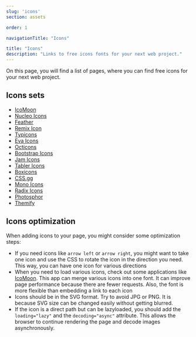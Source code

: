 ```yaml
---
slug: 'icons'
section: assets

order: 1

navigationTitle: "Icons"

title: "Icons"
description: "Links to free icons fonts for your next web project."
---
```


On this page, you will find a list of pages, where you can find free icons for your next web project.

## Icons sets
- [IcoMoon](https://icomoon.io/?ref=stylifycss.com)
- [Nucleo Icons](https://nucleoapp.com/free-icons/?ref=stylifycss.com)
- [Feather](https://feathericons.com/?ref=stylifycss.com)
- [Remix Icon](https://remixicon.com/?ref=stylifycss.com)
- [Typicons](https://www.s-ings.com/typicons/?ref=stylifycss.com)
- [Eva Icons](https://akveo.github.io/eva-icons/?ref=stylifycss.com)
- [Octicons](https://primer.style/octicons/?ref=stylifycss.com)
- [Bootstrap Icons](https://icons.getbootstrap.com/?ref=stylifycss.com)
- [Jam Icons](https://jam-icons.com/?ref=stylifycss.com)
- [Tabler Icons](https://tabler-icons.io/?ref=stylifycss.com)
- [Boxicons](https://boxicons.com/?ref=stylifycss.com)
- [CSS.gg](https://css.gg/?ref=stylifycss.com)
- [Mono Icons](https://icons.mono.company/?ref=stylifycss.com)
- [Radix Icons](https://icons.radix-ui.com/?ref=stylifycss.com)
- [Photosphor](https://phosphoricons.com/?ref=stylifycss.com)
- [Themify](https://themify.me/themify-icons?ref=stylifycss.com)

## Icons optimization
When adding icons to your page, you might consider some optimization steps:
- If you need icons like `arrow left` or `arrow right`, you might want to take one icon and use the CSS to rotate the icon in the direction you need. This way, you can have one icon for various directions
- When you need to load various icons, check out some applications like [IcoMoon](https://icomoon.io). This app can merge various icons into one font. It can improve page performance because there are fewer requests. Also, the font is more flexible than embedding a link to each icon
- Icons should be in the SVG format. Try to avoid JPG or PNG. It is because SVG size can be changed easily without getting blurred.
- If the icon is a direct path but can be lazyloaded, you should add the `loading="lazy"` and the `decoding="async"` attribute. This allows the browser to continue rendering the page and decode images asynchronously.
